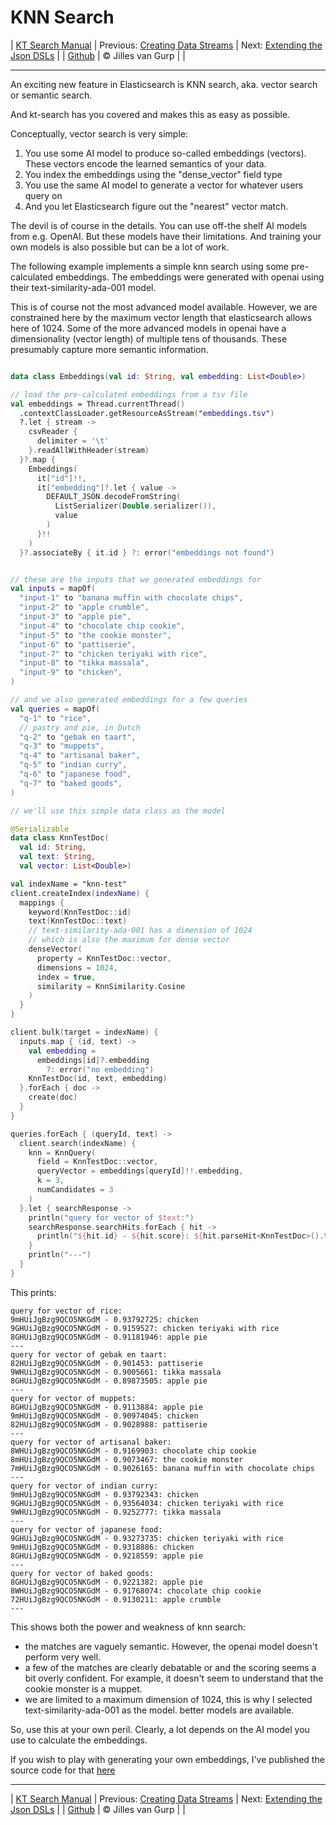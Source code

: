 # KNN Search 

| [KT Search Manual](README.md) | Previous: [Creating Data Streams](DataStreams.md) | Next: [Extending the Json DSLs](ExtendingTheDSL.md) |
| [Github](https://github.com/jillesvangurp/kt-search) | &copy; Jilles van Gurp |  |

---                

An exciting new feature in Elasticsearch is KNN search, aka. vector search or semantic search.

And kt-search has you covered and makes this as easy as possible.

Conceptually, vector search is very simple:

1. You use some AI model to produce so-called embeddings (vectors). 
These vectors encode the learned semantics of your data.
1. You index the embeddings using the "dense_vector" field type
1. You use the same AI model to generate a vector for whatever users query on
1. And you let Elasticsearch figure out the "nearest" vector match.

The devil is of course in the details. You can use off-the shelf AI models from e.g. OpenAI. But these 
models have their limitations. And training your own models is also possible but can be a lot of work.
        
The following example implements a simple knn search using some pre-calculated embeddings.
The embeddings were generated with openai using their text-similarity-ada-001 model.

This is of course not the most advanced model available. However, we are constrained here by the maximum vector length
that elasticsearch allows here of 1024. Some of the more advanced models in openai have a dimensionality 
(vector length) of multiple tens of thousands. These presumably capture more semantic information.

```kotlin

data class Embeddings(val id: String, val embedding: List<Double>)

// load the pre-calculated embeddings from a tsv file
val embeddings = Thread.currentThread()
  .contextClassLoader.getResourceAsStream("embeddings.tsv")
  ?.let { stream ->
    csvReader {
      delimiter = '\t'
    }.readAllWithHeader(stream)
  }?.map {
    Embeddings(
      it["id"]!!,
      it["embedding"]?.let { value ->
        DEFAULT_JSON.decodeFromString(
          ListSerializer(Double.serializer()),
          value
        )
      }!!
    )
  }?.associateBy { it.id } ?: error("embeddings not found")


// these are the inputs that we generated embeddings for
val inputs = mapOf(
  "input-1" to "banana muffin with chocolate chips",
  "input-2" to "apple crumble",
  "input-3" to "apple pie",
  "input-4" to "chocolate chip cookie",
  "input-5" to "the cookie monster",
  "input-6" to "pattiserie",
  "input-7" to "chicken teriyaki with rice",
  "input-8" to "tikka massala",
  "input-9" to "chicken",
)

// and we also generated embeddings for a few queries
val queries = mapOf(
  "q-1" to "rice",
  // pastry and pie, in Dutch
  "q-2" to "gebak en taart",
  "q-3" to "muppets",
  "q-4" to "artisanal baker",
  "q-5" to "indian curry",
  "q-6" to "japanese food",
  "q-7" to "baked goods",
)

// we'll use this simple data class as the model

@Serializable
data class KnnTestDoc(
  val id: String,
  val text: String,
  val vector: List<Double>)

val indexName = "knn-test"
client.createIndex(indexName) {
  mappings {
    keyword(KnnTestDoc::id)
    text(KnnTestDoc::text)
    // text-similarity-ada-001 has a dimension of 1024
    // which is also the maximum for dense vector
    denseVector(
      property = KnnTestDoc::vector,
      dimensions = 1024,
      index = true,
      similarity = KnnSimilarity.Cosine
    )
  }
}

client.bulk(target = indexName) {
  inputs.map { (id, text) ->
    val embedding =
      embeddings[id]?.embedding
        ?: error("no embedding")
    KnnTestDoc(id, text, embedding)
  }.forEach { doc ->
    create(doc)
  }
}

queries.forEach { (queryId, text) ->
  client.search(indexName) {
    knn = KnnQuery(
      field = KnnTestDoc::vector,
      queryVector = embeddings[queryId]!!.embedding,
      k = 3,
      numCandidates = 3
    )
  }.let { searchResponse ->
    println("query for vector of $text:")
    searchResponse.searchHits.forEach { hit ->
      println("${hit.id} - ${hit.score}: ${hit.parseHit<KnnTestDoc>().text}")
    }
    println("---")
  }
}
```

This prints:

```text
query for vector of rice:
9mHUiJgBzg9QCO5NKGdM - 0.93792725: chicken
9GHUiJgBzg9QCO5NKGdM - 0.9159527: chicken teriyaki with rice
8GHUiJgBzg9QCO5NKGdM - 0.91181946: apple pie
---
query for vector of gebak en taart:
82HUiJgBzg9QCO5NKGdM - 0.901453: pattiserie
9WHUiJgBzg9QCO5NKGdM - 0.9005661: tikka massala
8GHUiJgBzg9QCO5NKGdM - 0.89873505: apple pie
---
query for vector of muppets:
8GHUiJgBzg9QCO5NKGdM - 0.9113884: apple pie
9mHUiJgBzg9QCO5NKGdM - 0.90974045: chicken
82HUiJgBzg9QCO5NKGdM - 0.9028988: pattiserie
---
query for vector of artisanal baker:
8WHUiJgBzg9QCO5NKGdM - 0.9169903: chocolate chip cookie
8mHUiJgBzg9QCO5NKGdM - 0.9073467: the cookie monster
7mHUiJgBzg9QCO5NKGdM - 0.9026165: banana muffin with chocolate chips
---
query for vector of indian curry:
9mHUiJgBzg9QCO5NKGdM - 0.93792343: chicken
9GHUiJgBzg9QCO5NKGdM - 0.93564034: chicken teriyaki with rice
9WHUiJgBzg9QCO5NKGdM - 0.9252777: tikka massala
---
query for vector of japanese food:
9GHUiJgBzg9QCO5NKGdM - 0.93273735: chicken teriyaki with rice
9mHUiJgBzg9QCO5NKGdM - 0.9318886: chicken
8GHUiJgBzg9QCO5NKGdM - 0.9218559: apple pie
---
query for vector of baked goods:
8GHUiJgBzg9QCO5NKGdM - 0.9221382: apple pie
8WHUiJgBzg9QCO5NKGdM - 0.91768074: chocolate chip cookie
72HUiJgBzg9QCO5NKGdM - 0.9130211: apple crumble
---
```

This shows both the power and weakness of knn search:

- the matches are vaguely semantic. However, the openai model doesn't perform very well.
- a few of the matches are clearly debatable or and the scoring seems a bit overly confident. For example, 
it doesn't seem to understand that the cookie monster is a muppet. 
- we are limited to a maximum dimension of 1024, this is why I selected text-similarity-ada-001 as the model.
better models are available.

So, use this at your own peril. Clearly, a lot depends on the AI model you use to calculate the embeddings.

If you wish to play with generating your own embeddings, I've published the source code for that 
[here](https://github.com/jillesvangurp/openai-embeddings-processor)



---

| [KT Search Manual](README.md) | Previous: [Creating Data Streams](DataStreams.md) | Next: [Extending the Json DSLs](ExtendingTheDSL.md) |
| [Github](https://github.com/jillesvangurp/kt-search) | &copy; Jilles van Gurp |  |